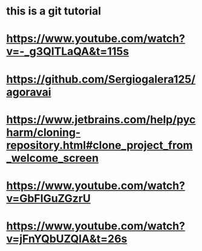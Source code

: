 # this is a git tutorial
# https://www.youtube.com/watch?v=-_g3QITLaQA&t=115s
# https://github.com/Sergiogalera125/agoravai
# https://www.jetbrains.com/help/pycharm/cloning-repository.html#clone_project_from_welcome_screen
# https://www.youtube.com/watch?v=GbFIGuZGzrU



# https://www.youtube.com/watch?v=jFnYQbUZQlA&t=26s
